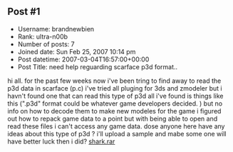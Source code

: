 ## Post #1
- Username: brandnewbien
- Rank: ultra-n00b
- Number of posts: 7
- Joined date: Sun Feb 25, 2007 10:14 pm
- Post datetime: 2007-03-04T16:57:00+00:00
- Post Title: need help reguarding scarface p3d format..

hi all. for the past few weeks now i've been tring to find away to read the p3d data in scarface (p.c) i've tried all pluging for 3ds and zmodeler but i havn't found one that can read this type of p3d all i've found is things like this (".p3d" format could be whatever game developers decided. ) but no info on how to decode them to make new modeles for the game i figured out how to repack game data to a point but with being able to open and read these files i can't access any game data. dose anyone here have any ideas about this  type of p3d ? i'll upload a sample and mabe some one will have better luck then i did?
[shark.rar](https://xentaxbackup.github.io/file/1082_shark.rar)
